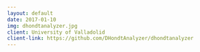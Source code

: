 ```yaml
---
layout: default
date: 2017-01-10
img: dhondtanalyzer.jpg
client: University of Valladolid
client-link: https://github.com/DHondtAnalyzer/dhondtanalyzer
---
```

